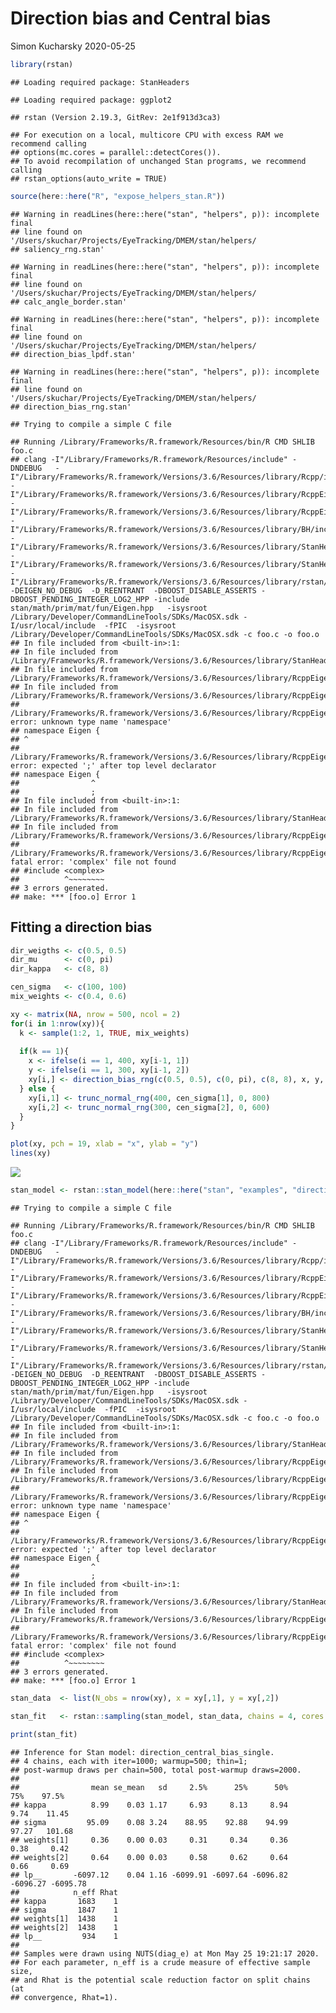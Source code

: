 Direction bias and Central bias
================
Simon Kucharsky
2020-05-25

``` r
library(rstan)
```

    ## Loading required package: StanHeaders

    ## Loading required package: ggplot2

    ## rstan (Version 2.19.3, GitRev: 2e1f913d3ca3)

    ## For execution on a local, multicore CPU with excess RAM we recommend calling
    ## options(mc.cores = parallel::detectCores()).
    ## To avoid recompilation of unchanged Stan programs, we recommend calling
    ## rstan_options(auto_write = TRUE)

``` r
source(here::here("R", "expose_helpers_stan.R"))
```

    ## Warning in readLines(here::here("stan", "helpers", p)): incomplete final
    ## line found on '/Users/skuchar/Projects/EyeTracking/DMEM/stan/helpers/
    ## saliency_rng.stan'

    ## Warning in readLines(here::here("stan", "helpers", p)): incomplete final
    ## line found on '/Users/skuchar/Projects/EyeTracking/DMEM/stan/helpers/
    ## calc_angle_border.stan'

    ## Warning in readLines(here::here("stan", "helpers", p)): incomplete final
    ## line found on '/Users/skuchar/Projects/EyeTracking/DMEM/stan/helpers/
    ## direction_bias_lpdf.stan'

    ## Warning in readLines(here::here("stan", "helpers", p)): incomplete final
    ## line found on '/Users/skuchar/Projects/EyeTracking/DMEM/stan/helpers/
    ## direction_bias_rng.stan'

    ## Trying to compile a simple C file

    ## Running /Library/Frameworks/R.framework/Resources/bin/R CMD SHLIB foo.c
    ## clang -I"/Library/Frameworks/R.framework/Resources/include" -DNDEBUG   -I"/Library/Frameworks/R.framework/Versions/3.6/Resources/library/Rcpp/include/"  -I"/Library/Frameworks/R.framework/Versions/3.6/Resources/library/RcppEigen/include/"  -I"/Library/Frameworks/R.framework/Versions/3.6/Resources/library/RcppEigen/include/unsupported"  -I"/Library/Frameworks/R.framework/Versions/3.6/Resources/library/BH/include" -I"/Library/Frameworks/R.framework/Versions/3.6/Resources/library/StanHeaders/include/src/"  -I"/Library/Frameworks/R.framework/Versions/3.6/Resources/library/StanHeaders/include/"  -I"/Library/Frameworks/R.framework/Versions/3.6/Resources/library/rstan/include" -DEIGEN_NO_DEBUG  -D_REENTRANT  -DBOOST_DISABLE_ASSERTS -DBOOST_PENDING_INTEGER_LOG2_HPP -include stan/math/prim/mat/fun/Eigen.hpp   -isysroot /Library/Developer/CommandLineTools/SDKs/MacOSX.sdk -I/usr/local/include  -fPIC  -isysroot /Library/Developer/CommandLineTools/SDKs/MacOSX.sdk -c foo.c -o foo.o
    ## In file included from <built-in>:1:
    ## In file included from /Library/Frameworks/R.framework/Versions/3.6/Resources/library/StanHeaders/include/stan/math/prim/mat/fun/Eigen.hpp:13:
    ## In file included from /Library/Frameworks/R.framework/Versions/3.6/Resources/library/RcppEigen/include/Eigen/Dense:1:
    ## In file included from /Library/Frameworks/R.framework/Versions/3.6/Resources/library/RcppEigen/include/Eigen/Core:88:
    ## /Library/Frameworks/R.framework/Versions/3.6/Resources/library/RcppEigen/include/Eigen/src/Core/util/Macros.h:613:1: error: unknown type name 'namespace'
    ## namespace Eigen {
    ## ^
    ## /Library/Frameworks/R.framework/Versions/3.6/Resources/library/RcppEigen/include/Eigen/src/Core/util/Macros.h:613:16: error: expected ';' after top level declarator
    ## namespace Eigen {
    ##                ^
    ##                ;
    ## In file included from <built-in>:1:
    ## In file included from /Library/Frameworks/R.framework/Versions/3.6/Resources/library/StanHeaders/include/stan/math/prim/mat/fun/Eigen.hpp:13:
    ## In file included from /Library/Frameworks/R.framework/Versions/3.6/Resources/library/RcppEigen/include/Eigen/Dense:1:
    ## /Library/Frameworks/R.framework/Versions/3.6/Resources/library/RcppEigen/include/Eigen/Core:96:10: fatal error: 'complex' file not found
    ## #include <complex>
    ##          ^~~~~~~~~
    ## 3 errors generated.
    ## make: *** [foo.o] Error 1

## Fitting a direction bias

``` r
dir_weigths <- c(0.5, 0.5)
dir_mu      <- c(0, pi)
dir_kappa   <- c(8, 8)

cen_sigma   <- c(100, 100)
mix_weights <- c(0.4, 0.6)

xy <- matrix(NA, nrow = 500, ncol = 2)
for(i in 1:nrow(xy)){
  k <- sample(1:2, 1, TRUE, mix_weights)
  
  if(k == 1){
    x <- ifelse(i == 1, 400, xy[i-1, 1])
    y <- ifelse(i == 1, 300, xy[i-1, 2])
    xy[i,] <- direction_bias_rng(c(0.5, 0.5), c(0, pi), c(8, 8), x, y, 0, 800, 0, 600)
  } else {
    xy[i,1] <- trunc_normal_rng(400, cen_sigma[1], 0, 800)
    xy[i,2] <- trunc_normal_rng(300, cen_sigma[2], 0, 600)
  }
}

plot(xy, pch = 19, xlab = "x", ylab = "y")
lines(xy)
```

![](direction_central_bias_files/figure-gfm/unnamed-chunk-2-1.png)<!-- -->

``` r
stan_model <- rstan::stan_model(here::here("stan", "examples", "direction_central_bias_single.stan"), isystem = here::here())
```

    ## Trying to compile a simple C file

    ## Running /Library/Frameworks/R.framework/Resources/bin/R CMD SHLIB foo.c
    ## clang -I"/Library/Frameworks/R.framework/Resources/include" -DNDEBUG   -I"/Library/Frameworks/R.framework/Versions/3.6/Resources/library/Rcpp/include/"  -I"/Library/Frameworks/R.framework/Versions/3.6/Resources/library/RcppEigen/include/"  -I"/Library/Frameworks/R.framework/Versions/3.6/Resources/library/RcppEigen/include/unsupported"  -I"/Library/Frameworks/R.framework/Versions/3.6/Resources/library/BH/include" -I"/Library/Frameworks/R.framework/Versions/3.6/Resources/library/StanHeaders/include/src/"  -I"/Library/Frameworks/R.framework/Versions/3.6/Resources/library/StanHeaders/include/"  -I"/Library/Frameworks/R.framework/Versions/3.6/Resources/library/rstan/include" -DEIGEN_NO_DEBUG  -D_REENTRANT  -DBOOST_DISABLE_ASSERTS -DBOOST_PENDING_INTEGER_LOG2_HPP -include stan/math/prim/mat/fun/Eigen.hpp   -isysroot /Library/Developer/CommandLineTools/SDKs/MacOSX.sdk -I/usr/local/include  -fPIC  -isysroot /Library/Developer/CommandLineTools/SDKs/MacOSX.sdk -c foo.c -o foo.o
    ## In file included from <built-in>:1:
    ## In file included from /Library/Frameworks/R.framework/Versions/3.6/Resources/library/StanHeaders/include/stan/math/prim/mat/fun/Eigen.hpp:13:
    ## In file included from /Library/Frameworks/R.framework/Versions/3.6/Resources/library/RcppEigen/include/Eigen/Dense:1:
    ## In file included from /Library/Frameworks/R.framework/Versions/3.6/Resources/library/RcppEigen/include/Eigen/Core:88:
    ## /Library/Frameworks/R.framework/Versions/3.6/Resources/library/RcppEigen/include/Eigen/src/Core/util/Macros.h:613:1: error: unknown type name 'namespace'
    ## namespace Eigen {
    ## ^
    ## /Library/Frameworks/R.framework/Versions/3.6/Resources/library/RcppEigen/include/Eigen/src/Core/util/Macros.h:613:16: error: expected ';' after top level declarator
    ## namespace Eigen {
    ##                ^
    ##                ;
    ## In file included from <built-in>:1:
    ## In file included from /Library/Frameworks/R.framework/Versions/3.6/Resources/library/StanHeaders/include/stan/math/prim/mat/fun/Eigen.hpp:13:
    ## In file included from /Library/Frameworks/R.framework/Versions/3.6/Resources/library/RcppEigen/include/Eigen/Dense:1:
    ## /Library/Frameworks/R.framework/Versions/3.6/Resources/library/RcppEigen/include/Eigen/Core:96:10: fatal error: 'complex' file not found
    ## #include <complex>
    ##          ^~~~~~~~~
    ## 3 errors generated.
    ## make: *** [foo.o] Error 1

``` r
stan_data  <- list(N_obs = nrow(xy), x = xy[,1], y = xy[,2])

stan_fit   <- rstan::sampling(stan_model, stan_data, chains = 4, cores = 4, warmup = 500, iter = 1000, refresh = 250)

print(stan_fit)
```

    ## Inference for Stan model: direction_central_bias_single.
    ## 4 chains, each with iter=1000; warmup=500; thin=1; 
    ## post-warmup draws per chain=500, total post-warmup draws=2000.
    ## 
    ##                mean se_mean   sd     2.5%      25%      50%      75%    97.5%
    ## kappa          8.99    0.03 1.17     6.93     8.13     8.94     9.74    11.45
    ## sigma         95.09    0.08 3.24    88.95    92.88    94.99    97.27   101.68
    ## weights[1]     0.36    0.00 0.03     0.31     0.34     0.36     0.38     0.42
    ## weights[2]     0.64    0.00 0.03     0.58     0.62     0.64     0.66     0.69
    ## lp__       -6097.12    0.04 1.16 -6099.91 -6097.64 -6096.82 -6096.27 -6095.78
    ##            n_eff Rhat
    ## kappa       1683    1
    ## sigma       1847    1
    ## weights[1]  1438    1
    ## weights[2]  1438    1
    ## lp__         934    1
    ## 
    ## Samples were drawn using NUTS(diag_e) at Mon May 25 19:21:17 2020.
    ## For each parameter, n_eff is a crude measure of effective sample size,
    ## and Rhat is the potential scale reduction factor on split chains (at 
    ## convergence, Rhat=1).
